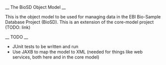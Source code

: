   __ The BioSD Object Model __ 

This is the object model to be used for managing data in the EBI Bio-Sample Database Project (BioSD). This is an 
extension of the core-model project (TODO: link) 

  __ TODO __ 

* JUnit tests to be written and run
* Use JAXB to map the model to XML (needed for things like web services, both here and in the core model)

  